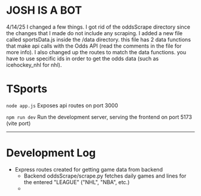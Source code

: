 # JOSH IS A BOT

4/14/25
I changed a few things. I got rid of the oddsScrape directory since the changes that I made do not include any scraping. I added a new
file called sportsData.js inside the /data directory. this file has 2 data functions that make api calls with the Odds API (read the 
comments in the file for more info). I also changed up the routes to match the data functions. you have to use specific ids in order to get the odds data (such as icehockey_nhl for nhl). 
# TSports

`node app.js` Exposes api routes on port 3000

`npm run dev` Run the development server, serving the frontend on port 5173 (vite port)


---


# Development Log

- Express routes created for getting game data from backend
  - Backend oddsScrape/scrape.py fetches daily games  and lines for the entered "LEAGUE" ("NHL", "NBA", etc.)
  -
